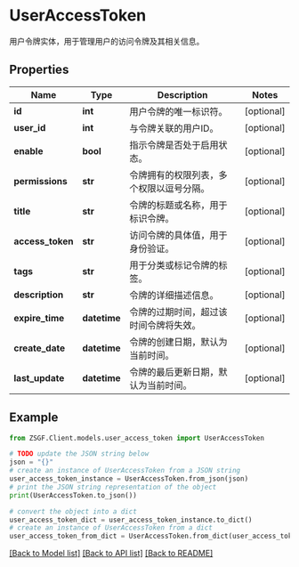 # UserAccessToken

用户令牌实体，用于管理用户的访问令牌及其相关信息。

## Properties

Name | Type | Description | Notes
------------ | ------------- | ------------- | -------------
**id** | **int** | 用户令牌的唯一标识符。 | [optional] 
**user_id** | **int** | 与令牌关联的用户ID。 | [optional] 
**enable** | **bool** | 指示令牌是否处于启用状态。 | [optional] 
**permissions** | **str** | 令牌拥有的权限列表，多个权限以逗号分隔。 | [optional] 
**title** | **str** | 令牌的标题或名称，用于标识令牌。 | [optional] 
**access_token** | **str** | 访问令牌的具体值，用于身份验证。 | [optional] 
**tags** | **str** | 用于分类或标记令牌的标签。 | [optional] 
**description** | **str** | 令牌的详细描述信息。 | [optional] 
**expire_time** | **datetime** | 令牌的过期时间，超过该时间令牌将失效。 | [optional] 
**create_date** | **datetime** | 令牌的创建日期，默认为当前时间。 | [optional] 
**last_update** | **datetime** | 令牌的最后更新日期，默认为当前时间。 | [optional] 

## Example

```python
from ZSGF.Client.models.user_access_token import UserAccessToken

# TODO update the JSON string below
json = "{}"
# create an instance of UserAccessToken from a JSON string
user_access_token_instance = UserAccessToken.from_json(json)
# print the JSON string representation of the object
print(UserAccessToken.to_json())

# convert the object into a dict
user_access_token_dict = user_access_token_instance.to_dict()
# create an instance of UserAccessToken from a dict
user_access_token_from_dict = UserAccessToken.from_dict(user_access_token_dict)
```
[[Back to Model list]](../README.md#documentation-for-models) [[Back to API list]](../README.md#documentation-for-api-endpoints) [[Back to README]](../README.md)


